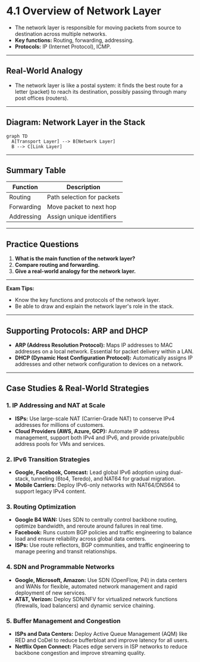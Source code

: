# 4.1 Overview of Network Layer

- The network layer is responsible for moving packets from source to destination across multiple networks.
- **Key functions:** Routing, forwarding, addressing.
- **Protocols:** IP (Internet Protocol), ICMP.

---

## Real-World Analogy
- The network layer is like a postal system: it finds the best route for a letter (packet) to reach its destination, possibly passing through many post offices (routers).

---

## Diagram: Network Layer in the Stack
```mermaid
graph TD
  A[Transport Layer] --> B[Network Layer]
  B --> C[Link Layer]
```

---

## Summary Table
| Function   | Description                  |
|------------|------------------------------|
| Routing    | Path selection for packets   |
| Forwarding | Move packet to next hop      |
| Addressing | Assign unique identifiers    |

---

## Practice Questions
1. **What is the main function of the network layer?**
2. **Compare routing and forwarding.**
3. **Give a real-world analogy for the network layer.**

---

**Exam Tips:**
- Know the key functions and protocols of the network layer.
- Be able to draw and explain the network layer's role in the stack.

---

## Supporting Protocols: ARP and DHCP
- **ARP (Address Resolution Protocol):** Maps IP addresses to MAC addresses on a local network. Essential for packet delivery within a LAN.
- **DHCP (Dynamic Host Configuration Protocol):** Automatically assigns IP addresses and other network configuration to devices on a network. 

---

## Case Studies & Real-World Strategies

### 1. IP Addressing and NAT at Scale
- **ISPs:** Use large-scale NAT (Carrier-Grade NAT) to conserve IPv4 addresses for millions of customers.
- **Cloud Providers (AWS, Azure, GCP):** Automate IP address management, support both IPv4 and IPv6, and provide private/public address pools for VMs and services.

### 2. IPv6 Transition Strategies
- **Google, Facebook, Comcast:** Lead global IPv6 adoption using dual-stack, tunneling (6to4, Teredo), and NAT64 for gradual migration.
- **Mobile Carriers:** Deploy IPv6-only networks with NAT64/DNS64 to support legacy IPv4 content.

### 3. Routing Optimization
- **Google B4 WAN:** Uses SDN to centrally control backbone routing, optimize bandwidth, and reroute around failures in real time.
- **Facebook:** Runs custom BGP policies and traffic engineering to balance load and ensure reliability across global data centers.
- **ISPs:** Use route reflectors, BGP communities, and traffic engineering to manage peering and transit relationships.

### 4. SDN and Programmable Networks
- **Google, Microsoft, Amazon:** Use SDN (OpenFlow, P4) in data centers and WANs for flexible, automated network management and rapid deployment of new services.
- **AT&T, Verizon:** Deploy SDN/NFV for virtualized network functions (firewalls, load balancers) and dynamic service chaining.

### 5. Buffer Management and Congestion
- **ISPs and Data Centers:** Deploy Active Queue Management (AQM) like RED and CoDel to reduce bufferbloat and improve latency for all users.
- **Netflix Open Connect:** Places edge servers in ISP networks to reduce backbone congestion and improve streaming quality. 